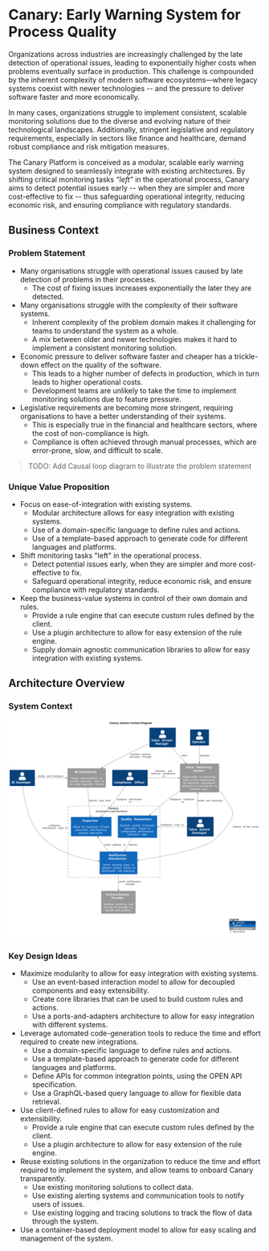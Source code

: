 # Canary: Early Warning System for Process Quality

Organizations across industries are increasingly challenged by the late detection of operational issues, leading to exponentially higher costs when problems eventually surface in production. This challenge is compounded by the inherent complexity of modern software ecosystems—where legacy systems coexist with newer technologies -- and the pressure to deliver software faster and more economically. 

In many cases, organizations struggle to implement consistent, scalable monitoring solutions due to the diverse and evolving nature of their technological landscapes. Additionally, stringent legislative and regulatory requirements, especially in sectors like finance and healthcare, demand robust compliance and risk mitigation measures. 

The Canary Platform is conceived as a modular, scalable early warning system designed to seamlessly integrate with existing architectures. By shifting critical monitoring tasks _“left”_ in the operational process, Canary aims to detect potential issues early -- when they are simpler and more cost-effective to fix -- thus safeguarding operational integrity, reducing economic risk, and ensuring compliance with regulatory standards.

## Business Context

### Problem Statement

* Many organisations struggle with operational issues caused by late detection of problems in their processes.
  * The cost of fixing issues increases exponentially the later they are detected.
* Many organisations struggle with the complexity of their software systems.
  * Inherent complexity of the problem domain makes it challenging for teams to understand the system as a whole.
  * A mix between older and newer technologies makes it hard to implement a consistent monitoring solution.
* Economic pressure to deliver software faster and cheaper has a trickle-down effect on the quality of the software.
  * This leads to a higher number of defects in production, which in turn leads to higher operational costs.
  * Development teams are unlikely to take the time to implement monitoring solutions due to feature pressure.
* Legislative requirements are becoming more stringent, requiring organisations to have a better understanding of their systems.
  * This is especially true in the financial and healthcare sectors, where the cost of non-compliance is high.
  * Compliance is often achieved through manual processes, which are error-prone, slow, and difficult to scale. 

> TODO: Add Causal loop diagram to illustrate the problem statement

### Unique Value Proposition

* Focus on ease-of-integration with existing systems.
  * Modular architecture allows for easy integration with existing systems.
  * Use of a domain-specific language to define rules and actions.
  * Use of a template-based approach to generate code for different languages and platforms.
* Shift monitoring tasks "left" in the operational process.
  * Detect potential issues early, when they are simpler and more cost-effective to fix.
  * Safeguard operational integrity, reduce economic risk, and ensure compliance with regulatory standards.
* Keep the business-value systems in control of their own domain and rules.
  * Provide a rule engine that can execute custom rules defined by the client.
  * Use a plugin architecture to allow for easy extension of the rule engine.
  * Supply domain agnostic communication libraries to allow for easy integration with existing systems.

## Architecture Overview

### System Context

![System Context View](./resources/system_context.svg)

### Key Design Ideas

* Maximize modularity to allow for easy integration with existing systems.
  * Use an event-based interaction model to allow for decoupled components and easy extensibility.
  * Create core libraries that can be used to build custom rules and actions.
  * Use a ports-and-adapters architecture to allow for easy integration with different systems.
* Leverage automated code-generation tools to reduce the time and effort required to create new integrations.
  * Use a domain-specific language to define rules and actions.
  * Use a template-based approach to generate code for different languages and platforms.
  * Define APIs for common integration points, using the OPEN API specification.
  * Use a GraphQL-based query language to allow for flexible data retrieval.
* Use client-defined rules to allow for easy customization and extensibility.
  * Provide a rule engine that can execute custom rules defined by the client.
  * Use a plugin architecture to allow for easy extension of the rule engine.
* Reuse existing solutions in the organization to reduce the time and effort required to implement the system, and allow teams to onboard Canary transparently.
  * Use existing monitoring solutions to collect data.
  * Use existing alerting systems and communication tools to notify users of issues.
  * Use existing logging and tracing solutions to track the flow of data through the system.
* Use a container-based deployment model to allow for easy scaling and management of the system.